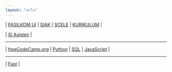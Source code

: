 ```yaml
---
layout: "urls"
---
```


| [FASILKOM UI](https://www.cs.ui.ac.id/) | [SIAK](https://academic.ui.ac.id/) | [SCELE](https://scele.cs.ui.ac.id/) | [KURIKULUM](https://scele.cs.ui.ac.id/pluginfile.php/1279/block_html/content/Kurikulum%20Sarjana%202016.pdf) |

| [SI Asisten](https://siasisten.cs.ui.ac.id/) | 

<hr>

| [freeCodeCamp.org](https://www.youtube.com/channel/UC8butISFwT-Wl7EV0hUK0BQ) | [Python](https://www.youtube.com/watch?v=rfscVS0vtbw) | [SQL](https://www.youtube.com/watch?v=HXV3zeQKqGY) | [JavaScript](https://www.youtube.com/watch?v=PkZNo7MFNFg) |

<hr>

| [Fast](https://fast.com/) |

